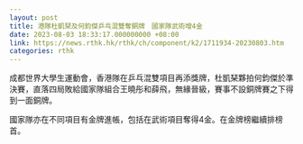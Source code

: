 ```yaml
---
layout: post
title: 港隊杜凱琹及何鈞傑乒乓混雙奪銅牌　國家隊武術增4金
date: 2023-08-03 18:33:17.000000000 +08:00
link: https://news.rthk.hk/rthk/ch/component/k2/1711934-20230803.htm
categories: rthk
---
```


成都世界大學生運動會，香港隊在乒乓混雙項目再添獎牌，杜凱琹夥拍何鈞傑於準決賽，直落四局敗給國家隊組合王曉彤和薛飛，無緣晉級，賽事不設銅牌賽之下得到一面銅牌。

國家隊亦在不同項目有金牌進帳，包括在武術項目奪得4金。在金牌榜繼續排榜首。
